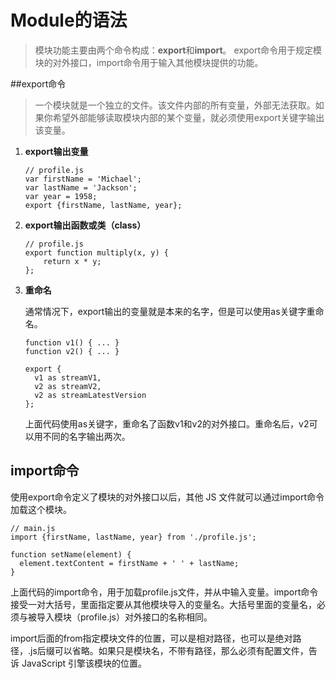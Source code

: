 # Module的语法

>   模块功能主要由两个命令构成：**export**和**import**。
export命令用于规定模块的对外接口，import命令用于输入其他模块提供的功能。

##export命令
>   一个模块就是一个独立的文件。该文件内部的所有变量，外部无法获取。如果你希望外部能够读取模块内部的某个变量，就必须使用export关键字输出该变量。

 1. **export输出变量**

    ```
    // profile.js
    var firstName = 'Michael';
    var lastName = 'Jackson';
    var year = 1958;
    export {firstName, lastName, year};
    ```

 2. **export输出函数或类（class）**
    ```
    // profile.js
    export function multiply(x, y) {
        return x * y;
    };
    ```

 3. **重命名**

    通常情况下，export输出的变量就是本来的名字，但是可以使用as关键字重命名。
    ```
    function v1() { ... }
    function v2() { ... }

    export {
      v1 as streamV1,
      v2 as streamV2,
      v2 as streamLatestVersion
    };
    ```
    上面代码使用as关键字，重命名了函数v1和v2的对外接口。重命名后，v2可以用不同的名字输出两次。
    
## import命令

使用export命令定义了模块的对外接口以后，其他 JS 文件就可以通过import命令加载这个模块。
```
// main.js
import {firstName, lastName, year} from './profile.js';

function setName(element) {
  element.textContent = firstName + ' ' + lastName;
}
```
上面代码的import命令，用于加载profile.js文件，并从中输入变量。import命令接受一对大括号，里面指定要从其他模块导入的变量名。大括号里面的变量名，必须与被导入模块（profile.js）对外接口的名称相同。

import后面的from指定模块文件的位置，可以是相对路径，也可以是绝对路径，.js后缀可以省略。如果只是模块名，不带有路径，那么必须有配置文件，告诉 JavaScript 引擎该模块的位置。
